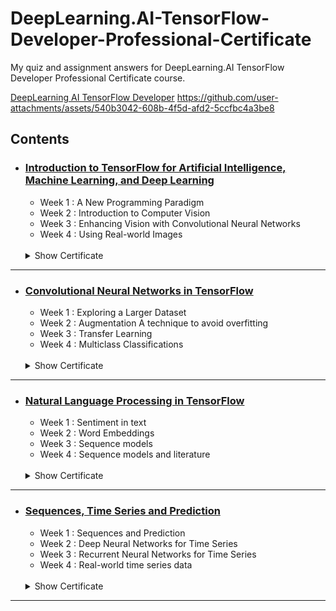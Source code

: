 # DeepLearning.AI-TensorFlow-Developer-Professional-Certificate
My quiz and assignment answers for DeepLearning.AI TensorFlow Developer Professional Certificate course.

[DeepLearning AI TensorFlow Developer](https://github.com/user-attachments/assets/540b3042-608b-4f5d-afd2-5ccfbc4a3be8)
https://github.com/user-attachments/assets/540b3042-608b-4f5d-afd2-5ccfbc4a3be8

## Contents
  - ### [Introduction to TensorFlow for Artificial Intelligence, Machine Learning, and Deep Learning](https://github.com/nandanarifqii/DeepLearning.AI-TensorFlow-Developer/tree/main/1_Introduction%20to%20TensorFlow%20for%20Artificial%20Intelligence%2C%20Machine%20Learning%2C%20and%20Deep%20Learning)
    * Week 1 : A New Programming Paradigm
    * Week 2 : Introduction to Computer Vision
    * Week 3 : Enhancing Vision with Convolutional Neural Networks
    * Week 4 : Using Real-world Images
    <br>
    <details>
      <summary>Show Certificate</summary>
           <img src="https://github.com/user-attachments/assets/2be0b254-8a4b-4c30-b80b-249a86868c12" alt="TensorFlow C1 Certificate">
    </details>
  - ---

  - ### [Convolutional Neural Networks in TensorFlow](https://github.com/nandanarifqii/DeepLearning.AI-TensorFlow-Developer/tree/main/2_Convolutional%20Neural%20Networks%20in%20TensorFlow)
    * Week 1 : Exploring a Larger Dataset
    * Week 2 : Augmentation A technique to avoid overfitting
    * Week 3 : Transfer Learning
    * Week 4 : Multiclass Classifications
    <br>
    <details>
      <summary>Show Certificate</summary>
           <img src="https://github.com/user-attachments/assets/36773cf7-7546-427b-aeb9-2d7db38208c4" alt="TensorFlow C2 Certificate">
    </details>
  - ---

  - ### [Natural Language Processing in TensorFlow](https://github.com/nandanarifqii/DeepLearning.AI-TensorFlow-Developer/tree/main/3_Natural%20Language%20Processing%20in%20Tensorflow)
    * Week 1 : Sentiment in text
    * Week 2 : Word Embeddings
    * Week 3 : Sequence models
    * Week 4 : Sequence models and literature
    <br>
    <details>
      <summary>Show Certificate</summary>
          <img src="https://github.com/user-attachments/assets/de56fd9c-14d0-4d2d-9980-207f6452a8d5" alt="TensorFlow C3 Certificate">
    </details>
  - ---

  - ### [Sequences, Time Series and Prediction](https://github.com/nandanarifqii/DeepLearning.AI-TensorFlow-Developer/tree/main/4_Sequences%2C%20Time%20Series%20and%20Prediction)
    * Week 1 : Sequences and Prediction
    * Week 2 : Deep Neural Networks for Time Series
    * Week 3 : Recurrent Neural Networks for Time Series
    * Week 4 : Real-world time series data
    <br>
    <details>
      <summary>Show Certificate</summary>
            <img src="https://github.com/user-attachments/assets/9f0062dd-5e9b-4aa1-b09c-906ac78f5691" alt="TensorFlow C4 Certificate">
    </details>
  - ---

